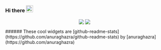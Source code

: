### Hi there <img src="https://media.giphy.com/media/hvRJCLFzcasrR4ia7z/giphy.gif" width="22px">
<!-- <p align="center">
  <img align="center" src="https://github-readme-stats.vercel.app/api/top-langs/?username=SnoogySocks&layout=compact&theme=nord&langs_count=6&custom_title=Languages&card_width=300%"/>
  &nbsp;
  <img align="center" src="https://github-readme-stats.vercel.app/api?username=SnoogySocks&count_private=true&show_icons=true&theme=nord">
</p> -->
<p align="center">
  <img align="center" src="https://github-readme-stats.vercel.app/api/top-langs/?username=SnoogySocks&layout=compact&theme=nord&langs_count=6"/>
  <img align="center" src="https://github-readme-stats.vercel.app/api?username=brandon-vo&theme=nord&show_icons=true"/>
</p>
###### These cool widgets are [github-readme-stats](https://github.com/anuraghazra/github-readme-stats) by [anuraghazra](https://github.com/anuraghazra)

<!--
**SnoogySocks/SnoogySocks** is a ✨ _special_ ✨ repository because its `README.md` (this file) appears on your GitHub profile.

Here are some ideas to get you started:

- 🔭 I’m currently working on ...
- 🌱 I’m currently learning ...
- 👯 I’m looking to collaborate on ...
- 🤔 I’m looking for help with ...
- 💬 Ask me about ...
- 📫 How to reach me: ...
- 😄 Pronouns: ...
- ⚡ Fun fact: ...
-->
